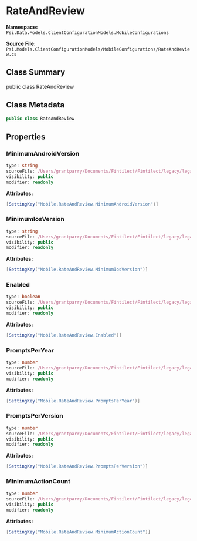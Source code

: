# RateAndReview

**Namespace:** `Psi.Data.Models.ClientConfigurationModels.MobileConfigurations`

**Source File:** `Psi.Models.ClientConfigurationModels/MobileConfigurations/RateAndReview.cs`

## Class Summary

public class RateAndReview

## Class Metadata

```typescript
public class RateAndReview
```

## Properties

### MinimumAndroidVersion

```typescript
type: string
sourceFile: /Users/grantparry/Documents/Fintilect/Fintilect/legacy/legacy-apis/Psi.Models.ClientConfigurationModels/MobileConfigurations/RateAndReview.cs
visibility: public
modifier: readonly
```

**Attributes:**
```csharp
[SettingKey("Mobile.RateAndReview.MinimumAndroidVersion")]
```

### MinimumIosVersion

```typescript
type: string
sourceFile: /Users/grantparry/Documents/Fintilect/Fintilect/legacy/legacy-apis/Psi.Models.ClientConfigurationModels/MobileConfigurations/RateAndReview.cs
visibility: public
modifier: readonly
```

**Attributes:**
```csharp
[SettingKey("Mobile.RateAndReview.MinimumIosVersion")]
```

### Enabled

```typescript
type: boolean
sourceFile: /Users/grantparry/Documents/Fintilect/Fintilect/legacy/legacy-apis/Psi.Models.ClientConfigurationModels/MobileConfigurations/RateAndReview.cs
visibility: public
modifier: readonly
```

**Attributes:**
```csharp
[SettingKey("Mobile.RateAndReview.Enabled")]
```

### PromptsPerYear

```typescript
type: number
sourceFile: /Users/grantparry/Documents/Fintilect/Fintilect/legacy/legacy-apis/Psi.Models.ClientConfigurationModels/MobileConfigurations/RateAndReview.cs
visibility: public
modifier: readonly
```

**Attributes:**
```csharp
[SettingKey("Mobile.RateAndReview.PromptsPerYear")]
```

### PromptsPerVersion

```typescript
type: number
sourceFile: /Users/grantparry/Documents/Fintilect/Fintilect/legacy/legacy-apis/Psi.Models.ClientConfigurationModels/MobileConfigurations/RateAndReview.cs
visibility: public
modifier: readonly
```

**Attributes:**
```csharp
[SettingKey("Mobile.RateAndReview.PromptsPerVersion")]
```

### MinimumActionCount

```typescript
type: number
sourceFile: /Users/grantparry/Documents/Fintilect/Fintilect/legacy/legacy-apis/Psi.Models.ClientConfigurationModels/MobileConfigurations/RateAndReview.cs
visibility: public
modifier: readonly
```

**Attributes:**
```csharp
[SettingKey("Mobile.RateAndReview.MinimumActionCount")]
```
